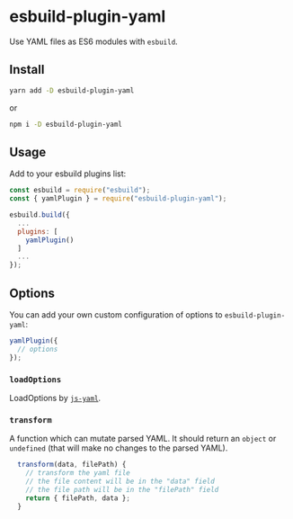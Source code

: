 # esbuild-plugin-yaml

Use YAML files as ES6 modules with `esbuild`.

## Install

```sh
yarn add -D esbuild-plugin-yaml
```

or

```sh
npm i -D esbuild-plugin-yaml
```

## Usage

Add to your esbuild plugins list:

```js
const esbuild = require("esbuild");
const { yamlPlugin } = require("esbuild-plugin-yaml");

esbuild.build({
  ...
  plugins: [
    yamlPlugin()
  ]
  ...
});
```

## Options

You can add your own custom configuration of options to `esbuild-plugin-yaml`:

```js
yamlPlugin({
  // options
});
```

### `loadOptions`

LoadOptions by [`js-yaml`](https://www.npmjs.com/package/js-yaml).

### `transform`

A function which can mutate parsed YAML. It should return an `object` or `undefined` (that will make no changes to the parsed YAML).

```js
  transform(data, filePath) {
    // transform the yaml file
    // the file content will be in the "data" field
    // the file path will be in the "filePath" field
    return { filePath, data };
  }
```
